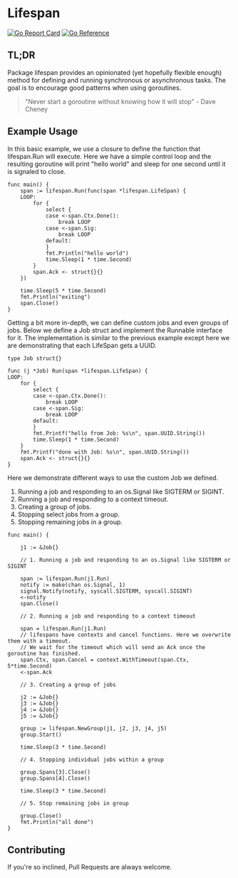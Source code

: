 # Lifespan
[![Go Report Card](https://goreportcard.com/badge/github.com/jharshman/lifespan)](https://goreportcard.com/report/github.com/jharshman/lifespan)
[![Go Reference](https://pkg.go.dev/badge/github.com/jharshman/lifespan.svg)](https://pkg.go.dev/github.com/jharshman/lifespan)

## TL;DR

Package lifespan provides an opinionated (yet hopefully flexible enough) method for defining and running synchronous or asynchronous tasks.
The goal is to encourage good patterns when using goroutines.

> "Never start a goroutine without knowing how it will stop"
    - Dave Cheney

## Example Usage

In this basic example, we use a closure to define the function that lifespan.Run will execute.
Here we have a simple control loop and the resulting goroutine will print "hello world" and sleep for one second
until it is signaled to close.

```golang
func main() {
	span := lifespan.Run(func(span *lifespan.LifeSpan) {
	LOOP:
		for {
			select {
			case <-span.Ctx.Done():
				break LOOP
			case <-span.Sig:
				break LOOP
			default:
			}
			fmt.Println("hello world")
			time.Sleep(1 * time.Second)
		}
		span.Ack <- struct{}{}
	})

	time.Sleep(5 * time.Second)
	fmt.Println("exiting")
	span.Close()
}
```

Getting a bit more in-depth, we can define custom jobs and even groups of jobs.
Below we define a Job struct and implement the Runnable interface for it. The implementation 
is similar to the previous example except here we are demonstrating that each LifeSpan gets a UUID.

```golang
type Job struct{}

func (j *Job) Run(span *lifespan.LifeSpan) {
LOOP:
	for {
		select {
		case <-span.Ctx.Done():
			break LOOP
		case <-span.Sig:
			break LOOP
		default:
		}
		fmt.Printf("hello from Job: %s\n", span.UUID.String())
		time.Sleep(1 * time.Second)
	}
	fmt.Printf("done with Job: %s\n", span.UUID.String())
	span.Ack <- struct{}{}
}
```

Here we demonstrate different ways to use the custom Job we defined.

1. Running a job and responding to an os.Signal like SIGTERM or SIGINT.
2. Running a job and responding to a context timeout.
3. Creating a group of jobs.
4. Stopping select jobs from a group.
5. Stopping remaining jobs in a group.

```
func main() {

	j1 := &Job{}

    // 1. Running a job and responding to an os.Signal like SIGTERM or SIGINT

	span := lifespan.Run(j1.Run)
	notify := make(chan os.Signal, 1)
	signal.Notify(notify, syscall.SIGTERM, syscall.SIGINT)
	<-notify
	span.Close()

    // 2. Running a job and responding to a context timeout

	span = lifespan.Run(j1.Run)
	// lifespans have contexts and cancel functions. Here we overwrite them with a timeout.
    // We wait for the timeout which will send an Ack once the goroutine has finished.
	span.Ctx, span.Cancel = context.WithTimeout(span.Ctx, 5*time.Second)
	<-span.Ack

	// 3. Creating a group of jobs

	j2 := &Job{}
	j3 := &Job{}
	j4 := &Job{}
	j5 := &Job{}

	group := lifespan.NewGroup(j1, j2, j3, j4, j5)
	group.Start()

	time.Sleep(3 * time.Second)

	// 4. Stopping individual jobs within a group

	group.Spans[3].Close()
	group.Spans[4].Close()

	time.Sleep(3 * time.Second)

	// 5. Stop remaining jobs in group

	group.Close()
	fmt.Println("all done")
}
```

## Contributing

If you're so inclined, Pull Requests are always welcome.


